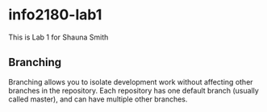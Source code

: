# info2180-lab1
This is Lab 1 for Shauna Smith
## Branching
Branching allows you to isolate development work without
affecting other branches in the repository. Each repository
has one default branch (usually called master), and can have
multiple other branches.